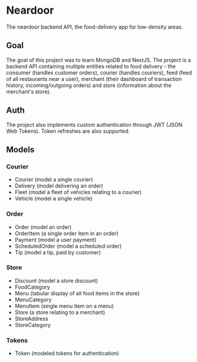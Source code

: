 # Neardoor
The neardoor backend API, the food-delivery app for low-density areas.

## Goal
The goal of this project was to learn MongoDB and NextJS. The project is a backend API containing multiple entities related to
food delivery - the consumer (handles customer orders), courier (handles couriers), feed (feed of all restaurants near a user),
merchant (their dashboard of transaction history, incoming/outgoing orders) and store (information about the merchant's store).

## Auth
The project also implements custom authentication through JWT (JSON Web Tokens). Token refreshes are also supported.

## Models 
### Courier
  - Courier (model a single courier)
  - Delivery (model delivering an order)
  - Fleet (model a fleet of vehicles relating to a courier)
  - Vehicle (model a single vehicle)

### Order
  - Order (model an order)
  - OrderItem (a single order item in an order)
  - Payment (model a user payment)
  - ScheduledOrder (model a scheduled order)
  - Tip (model a tip, paid by customer)

### Store
  - Discount (model a store discount)
  - FoodCategory
  - Menu (tabular display of all food items in the store)
  - MenuCategory
  - MenuItem (single menu item on a menu)
  - Store (a store relating to a merchant)
  - StoreAddress 
  - StoreCategory

### Tokens
  - Token (modeled tokens for authentication)
